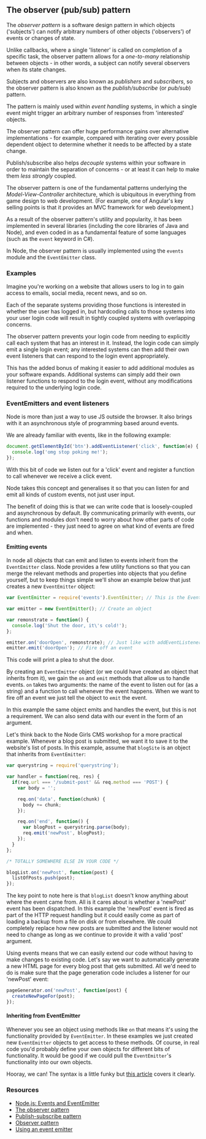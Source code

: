 ## The observer (pub/sub) pattern

The *observer pattern* is a software design pattern in which objects ('subjects') can notify arbitrary numbers of other objects ('observers') of events or changes of state.

Unlike callbacks, where a single 'listener' is called on completion of a specific task, the observer pattern allows for a *one-to-many* relationship between objects - in other words, a subject can notify several observers when its state changes.

Subjects and observers are also known as *publishers* and *subscribers*, so the observer pattern is also known as the *publish/subscribe* (or *pub/sub*) pattern.

The pattern is mainly used within *event handling* systems, in which a single event might trigger an arbitrary number of responses from 'interested' objects.

The observer pattern can offer huge performance gains over alternative implementations - for example, compared with iterating over every possible dependent object to determine whether it needs to be affected by a state change.

Publish/subscribe also helps *decouple* systems within your software in order to maintain the separation of concerns - or at least it can help to make them *less strongly* coupled.

The observer pattern is one of the fundamental patterns underlying the *Model-View-Controller* architecture, which is ubiquitous in everything from game design to web development. (For example, one of Angular's key selling points is that it provides an MVC framework for web development.)

As a result of the observer pattern's utility and popularity, it has been implemented in several libraries (including the core libraries of Java and Node), and even coded in as a fundamental feature of some languages (such as the ```event``` keyword in C#).

In Node, the observer pattern is usually implemented using the ```events``` module and the ```EventEmitter``` class.

### Examples

Imagine you're working on a website that allows users to log in to gain access to emails, social media, recent news, and so on.

Each of the separate systems providing those functions is interested in whether the user has logged in, but hardcoding calls to those systems into your user login code will result in tightly coupled systems with overlapping concerns.

The observer pattern prevents your login code from needing to explicitly call each system that has an interest in it. Instead, the login code can simply emit a single login event; any interested systems can then add their own event listeners that can respond to the login event appropriately.

This has the added bonus of making it easier to add additional modules as your software expands. Additional systems can simply add their own listener functions to respond to the login event, without any modifications required to the underlying login code.

### EventEmitters and event listeners

Node is more than just a way to use JS outside the browser. It also brings with it an asynchronous style of programming based around events.

We are already familiar with events, like in the following example:

```javascript
document.getElementById('btn').addEventListener('click', function(e) {
  console.log('omg stop poking me!');
});
```

With this bit of code we listen out for a 'click' event and register a function to call whenever we receive a click event.

Node takes this concept and generalises it so that you can listen for and emit all kinds of custom events, not just user input.

The benefit of doing this is that we can write code that is loosely-coupled and asynchronous by default. By communicating primarily with events, our functions and modules don't need to worry about how other parts of code are implemented - they just need to agree on what kind of events are fired and when.

#### Emitting events

In node all objects that can emit and listen to events inherit from the `EventEmitter` class. Node provides a few utility functions so that you can merge the relevant methods and properties into objects that you define yourself, but to keep things simple we'll show an example below that just creates a new `EventEmitter` object:

```javascript
var EventEmitter = require('events').EventEmitter; // This is the EventEmitter class.

var emitter = new EventEmitter(); // Create an object 

var remonstrate = function() {
  console.log('Shut the door, it\'s cold!');
};

emitter.on('doorOpen', remonstrate); // Just like with addEventListener, we name the event to listen for and register a function
emitter.emit('doorOpen'); // Fire off an event
```
This code will print a plea to shut the door.

By creating an `EventEmitter` object (or we could have created an object that inherits from it), we gain the `on` and `emit` methods that allow us to handle events. `on` takes two arguments: the name of the event to listen out for (as a string) and a function to call whenever the event happens. When we want to fire off an event we just tell the object to `emit` the event.

In this example the same object emits and handles the event, but this is not a requirement. We can also send data with our event in the form of an argument.

Let's think back to the Node Girls CMS workshop for a more practical example. Whenever a blog post is submitted, we want it to save it to the website's list of posts. In this example, assume that `blogSite` is an object that inherits from `EventEmitter`:

```javascript
var querystring = require('querystring');

var handler = function(req, res) {
  if(req.url === '/submit-post' && req.method === 'POST') {
    var body = '';

    req.on('data', function(chunk) {
      body += chunk;
    });

    req.on('end', function() {
      var blogPost = querystring.parse(body);
      req.emit('newPost', blogPost);
    });
  }
};

/* TOTALLY SOMEWHERE ELSE IN YOUR CODE */

blogList.on('newPost', function(post) {
  listOfPosts.push(post);
});
```

The key point to note here is that `blogList` doesn't know anything about where the event came from. All is it cares about is whether a 'newPost' event has been dispatched. In this example the 'newPost' event is fired as part of the HTTP request handling but it could easily come as part of loading a backup from a file on disk or from elsewhere. We could completely replace how new posts are submitted and the listener would not need to change as long as we continue to provide it with a valid 'post' argument.

Using events means that we can easily extend our code without having to make changes to existing code. Let's say we want to automatically generate a new HTML page for every blog post that gets submitted. All we'd need to do is make sure that the page generation code includes a listener for our 'newPost' event:

```javascript
pageGenerator.on('newPost', function(post) {
  createNewPageFor(post);
});
```

#### Inheriting from EventEmitter

Whenever you see an object using methods like `on` that means it's using the functionality provided by `EventEmitter`. In these examples we just created new `EventEmitter` objects to get access to these methods. Of course, in real code you'd probably define your own objects for different bits of functionality. It would be good if we could pull the `EventEmitter`'s functionality into our own objects.

Hooray, we can! The syntax is a little funky but [this article](https://code.tutsplus.com/tutorials/using-nodes-event-module--net-35941) covers it clearly.

### Resources
- [Node.js: Events and EventEmitter](https://www.sitepoint.com/nodejs-events-and-eventemitter/)
- [The observer pattern](https://www.packtpub.com/mapt/book/web-development/9781783287314/1/ch01lvl1sec12/the-observer-pattern)
- [Publish-subscribe pattern](https://en.wikipedia.org/wiki/Publish–subscribe_pattern)
- [Observer pattern](https://en.wikipedia.org/wiki/Observer_pattern)
- [Using an event emitter](http://blog.yld.io/2015/12/15/using-an-event-emitter)
